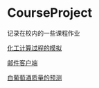 # CourseProject
记录在校内的一些课程作业

[化工计算过程的模拟](chemical_simulation)

[邮件客户端](email_client)

[白葡萄酒质量的预测](whitewine_predict)